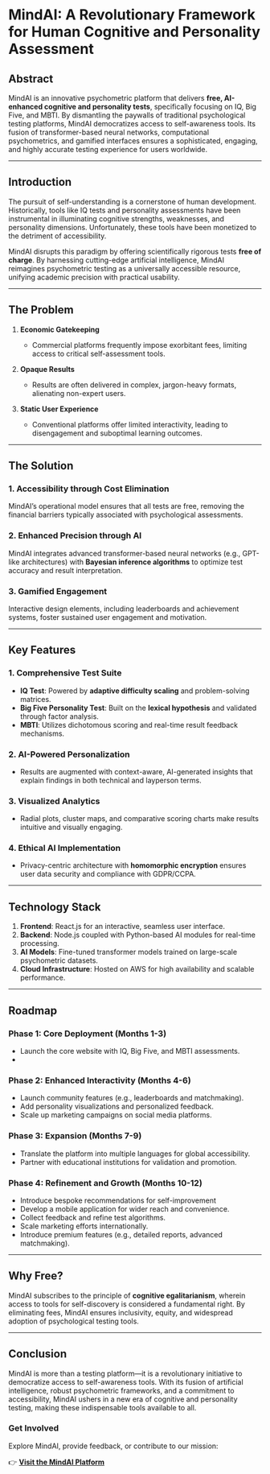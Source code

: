 # **MindAI: A Revolutionary Framework for Human Cognitive and Personality Assessment**  

## **Abstract**  

MindAI is an innovative psychometric platform that delivers **free, AI-enhanced cognitive and personality tests**, specifically focusing on IQ, Big Five, and MBTI. By dismantling the paywalls of traditional psychological testing platforms, MindAI democratizes access to self-awareness tools. Its fusion of transformer-based neural networks, computational psychometrics, and gamified interfaces ensures a sophisticated, engaging, and highly accurate testing experience for users worldwide.  

---

## **Introduction**  

The pursuit of self-understanding is a cornerstone of human development. Historically, tools like IQ tests and personality assessments have been instrumental in illuminating cognitive strengths, weaknesses, and personality dimensions. Unfortunately, these tools have been monetized to the detriment of accessibility.  

MindAI disrupts this paradigm by offering scientifically rigorous tests **free of charge**. By harnessing cutting-edge artificial intelligence, MindAI reimagines psychometric testing as a universally accessible resource, unifying academic precision with practical usability.  

---

## **The Problem**  

1. **Economic Gatekeeping**  
   - Commercial platforms frequently impose exorbitant fees, limiting access to critical self-assessment tools.  

2. **Opaque Results**  
   - Results are often delivered in complex, jargon-heavy formats, alienating non-expert users.  

3. **Static User Experience**  
   - Conventional platforms offer limited interactivity, leading to disengagement and suboptimal learning outcomes.  

---

## **The Solution**  

### **1. Accessibility through Cost Elimination**  
MindAI’s operational model ensures that all tests are free, removing the financial barriers typically associated with psychological assessments.  

### **2. Enhanced Precision through AI**  
MindAI integrates advanced transformer-based neural networks (e.g., GPT-like architectures) with **Bayesian inference algorithms** to optimize test accuracy and result interpretation.  

### **3. Gamified Engagement**  
Interactive design elements, including leaderboards and achievement systems, foster sustained user engagement and motivation.  

---

## **Key Features**  

### **1. Comprehensive Test Suite**  
- **IQ Test**: Powered by **adaptive difficulty scaling** and problem-solving matrices.  
- **Big Five Personality Test**: Built on the **lexical hypothesis** and validated through factor analysis.  
- **MBTI**: Utilizes dichotomous scoring and real-time result feedback mechanisms.  

### **2. AI-Powered Personalization**  
- Results are augmented with context-aware, AI-generated insights that explain findings in both technical and layperson terms.  

### **3. Visualized Analytics**  
- Radial plots, cluster maps, and comparative scoring charts make results intuitive and visually engaging.  

### **4. Ethical AI Implementation**  
- Privacy-centric architecture with **homomorphic encryption** ensures user data security and compliance with GDPR/CCPA.  

---

## **Technology Stack**  

1. **Frontend**: React.js for an interactive, seamless user interface.  
2. **Backend**: Node.js coupled with Python-based AI modules for real-time processing.  
3. **AI Models**: Fine-tuned transformer models trained on large-scale psychometric datasets.  
4. **Cloud Infrastructure**: Hosted on AWS for high availability and scalable performance.  

---

## **Roadmap**  

### **Phase 1: Core Deployment (Months 1-3)**  
- Launch the core website with IQ, Big Five, and MBTI assessments.
- 
### **Phase 2: Enhanced Interactivity (Months 4-6)**  
- Launch community features (e.g., leaderboards and matchmaking).
- Add personality visualizations and personalized feedback.
- Scale up marketing campaigns on social media platforms.  

### **Phase 3: Expansion (Months 7-9)**  
- Translate the platform into multiple languages for global accessibility.  
- Partner with educational institutions for validation and promotion.  

### **Phase 4:  Refinement and Growth (Months 10-12)**  
- Introduce bespoke recommendations for self-improvement   
- Develop a mobile application for wider reach and convenience.
- Collect feedback and refine test algorithms.
- Scale marketing efforts internationally.
- Introduce premium features (e.g., detailed reports, advanced matchmaking).  

---

## **Why Free?**  

MindAI subscribes to the principle of **cognitive egalitarianism**, wherein access to tools for self-discovery is considered a fundamental right. By eliminating fees, MindAI ensures inclusivity, equity, and widespread adoption of psychological testing tools.  

---

## **Conclusion**  

MindAI is more than a testing platform—it is a revolutionary initiative to democratize access to self-awareness tools. With its fusion of artificial intelligence, robust psychometric frameworks, and a commitment to accessibility, MindAI ushers in a new era of cognitive and personality testing, making these indispensable tools available to all.  

### **Get Involved**  
Explore MindAI, provide feedback, or contribute to our mission:  

👉 **[Visit the MindAI Platform](https://yourwebsite.com)**  
 
